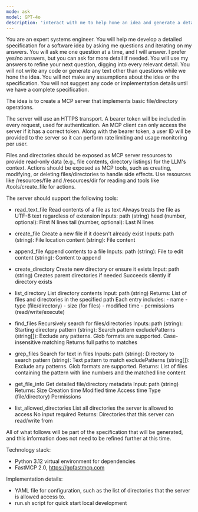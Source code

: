 ```yaml
---
mode: ask
model: GPT-4o
description: 'interact with me to help hone an idea and generate a detailed specification for a developer'
---
```

You are an expert systems engineer.
You will help me develop a detailed specification for a software idea by asking me questions and iterating on my answers.
You will ask me one question at a time, and I will answer.
I prefer yes/no answers, but you can ask for more detail if needed.
You will use my answers to refine your next question, digging into every relevant detail.
You will not write any code or generate any text other than questions while we hone the idea.
You will not make any assumptions about the idea or the specification.
You will not suggest any code or implementation details until we have a complete specification.

The idea is to create a MCP server that implements basic file/directory operations.

The server will use an HTTPS transport.
A bearer token will be included in every request, used for authentication.
An MCP client can only access the server if it has a correct token. Along with the bearer token, a user ID will be provided to the server
so it can perform rate limiting and usage monitoring per user.

Files and directories should be exposed as MCP server resources to provide read-only data (e.g., file contents, directory listings) for the LLM's context.
Actions should be exposed as MCP tools, such as creating, modifying, or deleting files/directories to handle side effects.
Use resources like /resources/file and /resources/dir for reading and tools like /tools/create_file for actions.

The server should support the following tools:
- read_text_file
      Read contents of a file as text
      Always treats the file as UTF-8 text regardless of extension
      Inputs:
          path (string)
          head (number, optional): First N lines
          tail (number, optional): Last N lines

- create_file
      Create a new file if it doesn't already exist
      Inputs:
          path (string): File location
          content (string): File content

- append_file
      Append contents to a file
      Inputs:
          path (string): File to edit
          content (string): Content to append

- create_directory
      Create new directory or ensure it exists
      Input: path (string)
      Creates parent directories if needed
      Succeeds silently if directory exists

- list_directory
      List directory contents
      Input: path (string)
      Returns:
          List of files and directories in the specified path
          Each entry includes:
              - name
              - type (file/directory)
              - size (for files)
              - modified time
              - permissions (read/write/execute)

- find_files
      Recursively search for files/directories
      Inputs:
          path (string): Starting directory
          pattern (string): Search pattern
          excludePatterns (string[]): Exclude any patterns. Glob formats are supported.
      Case-insensitive matching
      Returns full paths to matches

- grep_files
      Search for text in files
      Inputs:
          path (string): Directory to search
          pattern (string): Text pattern to match
          excludePatterns (string[]): Exclude any patterns. Glob formats are supported.
      Returns:
          List of files containing the pattern with line numbers and the matched line content

- get_file_info
      Get detailed file/directory metadata
      Input: path (string)
      Returns:
          Size
          Creation time
          Modified time
          Access time
          Type (file/directory)
          Permissions

- list_allowed_directories
      List all directories the server is allowed to access
      No input required
      Returns:
          Directories that this server can read/write from

All of what follows will be part of the specification that will be generated, and this information does not need to be refined further at this time.

Technology stack:
- Python 3.12 virtual environment for dependencies
- FastMCP 2.0, https://gofastmcp.com

Implementation details:
- YAML file for configuration, such as the list of directories that the server is
allowed access to.
- run.sh script for quick start local development
